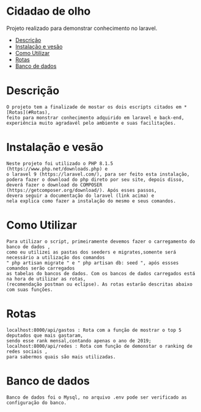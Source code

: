 # Cidadao de olho
Projeto realizado para demonstrar conhecimento no laravel.


* [Descrição](#Descrição)
* [Instalação e vesão](#Instalação-e-vesão)
* [Como Utilizar](#Como-Utilizar)
* [Rotas](#Rotas)
* [Banco de dados](#Banco-de-dados)


# Descrição
    O projeto tem a finalizade de mostar os dois escripts citados em * [Rotas](#Rotas),
    feito para monstrar conhecimento adquirido em laravel e back-end,
    experiência muito agradavél pelo ambiente e suas facilitações.
    

# Instalação e vesão
    Neste projeto foi utilizado o PHP 8.1.5 (https://www.php.net/downloads.php) e
    o laravel 9 (https://laravel.com/), para ser feito esta instalação,
    podera fazer o download do php direto por seu site, depois disso,
    deverá fazer o download do COMPOSER (https://getcomposer.org/download/). Após esses passos,
    devera seguir a documentação do laravel (link acima) e
    nela explica como fazer a instalação do mesmo e seus comandos.

    
# Como Utilizar
    Para utilizar o script, primeiramente devemos fazer o carregamento do banco de dados ,
    como eu utilizei as pastas dos seeders e migrates,somente será necessário a utilização dos comandos
    " php artisan migrate " e " php artisan db: seed ", após essses comandos serão carregados
    as tabelas do bancos de dados. Com os bancos de dados carregados está na hora de utilizar as rotas,
    (recomendação postman ou eclipse). As rotas estarão descritas abaixo com suas funções.
    
    
# Rotas
    localhost:8000/api/gastos : Rota com a função de mostrar o top 5 deputados que mais gastaram,
    sendo esse rank mensal,contando apenas o ano de 2019;
    localhost:8000/api/redes : Rota com função de demonstar o ranking de redes sociais ,
    para sabermos quais são mais utilizadas.
    
    
# Banco de dados
    Banco de dados foi o Mysql, no arquivo .env pode ser verificado as configuração do banco.
